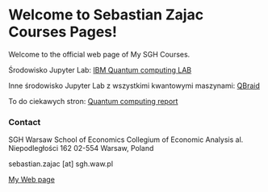 # Welcome to Sebastian Zajac Courses Pages!

Welcome to the official web page of My SGH Courses.


Środowisko Jupyter Lab: [IBM Quantum computing LAB](https://quantum-computing.ibm.com/lab)

Inne środowisko Jupyter Lab z wszystkimi kwantowymi maszynami: [QBraid](https://lab.qbraid.com)

To do ciekawych stron: [Quantum computing report](https://quantumcomputingreport.com)

### Contact

SGH Warsaw School of Economics 
Collegium of Economic Analysis 
al. Niepodległości 162 
02-554 Warsaw, Poland 

sebastian.zajac [at] sgh.waw.pl

[My Web page](https://sebastianzajac.pl)
